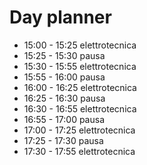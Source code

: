 # Day planner
- 15:00 - 15:25 elettrotecnica
- 15:25 - 15:30 pausa
- 15:30 - 15:55 elettrotecnica
- 15:55 - 16:00 pausa
- 16:00 - 16:25 elettrotecnica
- 16:25 - 16:30 pausa
- 16:30 - 16:55 elettrotecnica
- 16:55 - 17:00 pausa
- 17:00 - 17:25 elettrotecnica
- 17:25 - 17:30 pausa
- 17:30 - 17:55 elettrotecnica